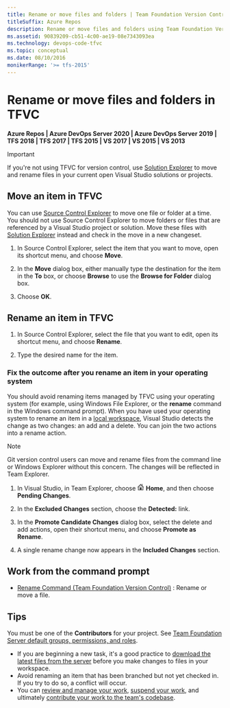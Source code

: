 ```yaml
---
title: Rename or move files and folders | Team Foundation Version Control 
titleSuffix: Azure Repos
description: Rename or move files and folders using Team Foundation Version Control (TFVC) commands
ms.assetid: 90839209-cb51-4c00-ae19-08e7343093ea
ms.technology: devops-code-tfvc
ms.topic: conceptual
ms.date: 08/10/2016
monikerRange: '>= tfs-2015'
---
```



# Rename or move files and folders in TFVC

**Azure Repos | Azure DevOps Server 2020 | Azure DevOps Server 2019 | TFS 2018 | TFS 2017 | TFS 2015 | VS 2017 | VS 2015 | VS 2013**

> [!IMPORTANT]
> If you're not using TFVC for version control, use [Solution Explorer](/visualstudio/ide/solutions-and-projects-in-visual-studio#solution-explorer) to
> move and rename files in your current open Visual Studio solutions or projects.

## Move an item in TFVC

You can use [Source Control Explorer](use-source-control-explorer-manage-files-under-version-control.md) to move one file or folder at a time.
You should not use Source Control Explorer to move folders or files that are referenced by a Visual Studio project or solution. 
Move these files with [Solution Explorer](/visualstudio/ide/solutions-and-projects-in-visual-studio#solution-explorer) instead and check in the move in a new changeset.

1.  In Source Control Explorer, select the item that you want to move, open its shortcut menu, and choose **Move**.

2.  In the **Move** dialog box, either manually type the destination for the item in the **To** box, or choose **Browse** to use the **Browse for Folder** dialog box.

3.  Choose **OK**.

## Rename an item in TFVC

1.  In Source Control Explorer, select the file that you want to edit, open its shortcut menu, and choose **Rename**.

2.  Type the desired name for the item.

### Fix the outcome after you rename an item in your operating system

You should avoid renaming items managed by TFVC using your operating system (for example, using Windows File Explorer, or the **rename** command in the Windows command prompt). When you have used your operating system to rename an item in a [local workspace](decide-between-using-local-server-workspace.md), Visual Studio detects the change as two changes: an add and a delete. You can join the two actions into a rename action.

> [!NOTE]
> Git version control users can move and rename files from the command line or Windows Explorer without this concern. The changes will be reflected in Team Explorer.

1.  In Visual Studio, in Team Explorer, choose ![Home icon](media/rename-move-files-folders/IC547418.png) **Home**, and then choose **Pending Changes**.

2.  In the **Excluded Changes** section, choose the **Detected:** link.

3.  In the **Promote Candidate Changes** dialog box, select the delete and add actions, open their shortcut menu, and choose **Promote as Rename**.

4.  A single rename change now appears in the **Included Changes** section.

## Work from the command prompt

-    [Rename Command (Team Foundation Version Control)](rename-command-team-foundation-version-control.md) : Rename or move a file.

## Tips

You must be one of the **Contributors** for your project. See [Team Foundation Server default groups, permissions, and roles](https://msdn.microsoft.com/library/ms253077).

-   If you are beginning a new task, it's a good practice to [download the latest files from the server](download-get-files-from-server.md) before you make changes to files in your workspace.  
-   Avoid renaming an item that has been branched but not yet checked in. If you try to do so, a conflict will occur.  
-   You can [review and manage your work](develop-code-manage-pending-changes.md), [suspend your work](suspend-your-work-manage-your-shelvesets.md), and ultimately [contribute your work to the team's codebase](check-your-work-team-codebase.md).
